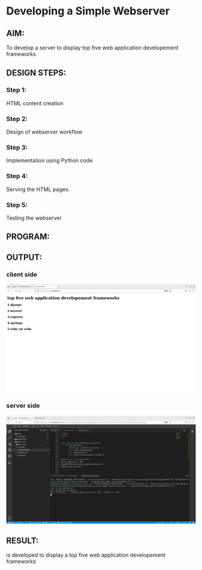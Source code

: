 # Developing a Simple Webserver
## AIM:
To develop a server to display top five web application developement frameworks

## DESIGN STEPS:
### Step 1: 
HTML content creation
### Step 2:
Design of webserver workflow
### Step 3:
Implementation using Python code
### Step 4:
Serving the HTML pages.
### Step 5:
Testing the webserver

## PROGRAM:


## OUTPUT:
### client side
![Alt Text](./image/client.png)
### server side
![Alt Text](./image/server.png)

## RESULT:
is developed to display a top five web application developement frameworks
